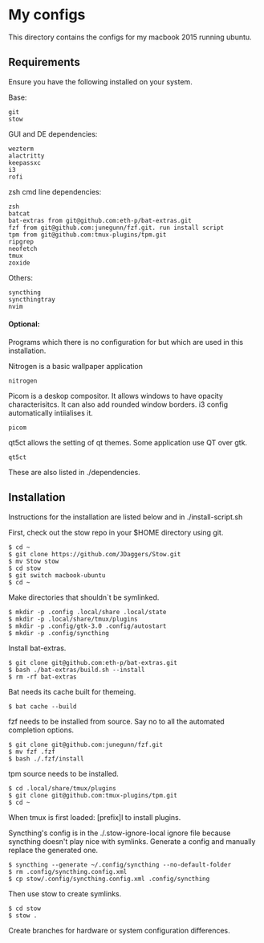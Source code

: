 # My configs

This directory contains the configs for my macbook 2015 running ubuntu.

## Requirements

Ensure you have the following installed on your system.

Base:
```
git
stow
```

GUI and DE dependencies:
```
wezterm
alactritty
keepassxc
i3
rofi
```

zsh cmd line dependencies:
```
zsh
batcat 
bat-extras from git@github.com:eth-p/bat-extras.git
fzf from git@github.com:junegunn/fzf.git. run install script
tpm from git@github.com:tmux-plugins/tpm.git
ripgrep
neofetch
tmux
zoxide
```

Others:
```
syncthing
syncthingtray
nvim
```

#### Optional: 
Programs which there is no configuration for but which are used in this installation.

Nitrogen is a basic wallpaper application
```
nitrogen
```

Picom is a deskop compositor. It allows windows to have opacity characterisitcs. 
It can also add rounded window borders.
i3 config automatically intiialises it.
```
picom
```

qt5ct allows the setting of qt themes. Some application use QT over gtk.
```
qt5ct
```

These are also listed in ./dependencies.

## Installation
Instructions for the installation are listed below and in ./install-script.sh

First, check out the stow repo in your $HOME directory using git.
```
$ cd ~
$ git clone https://github.com/JDaggers/Stow.git
$ mv Stow stow
$ cd stow
$ git switch macbook-ubuntu
$ cd ~
```

Make directories that shouldn`t be symlinked.
```
$ mkdir -p .config .local/share .local/state
$ mkdir -p .local/share/tmux/plugins
$ mkdir -p .config/gtk-3.0 .config/autostart
$ mkdir -p .config/syncthing
```

Install bat-extras.
```
$ git clone git@github.com:eth-p/bat-extras.git
$ bash ./bat-extras/build.sh --install
$ rm -rf bat-extras
```

Bat needs its cache built for themeing.
```
$ bat cache --build
```

fzf needs to be installed from source. Say no to all the automated completion options.
```
$ git clone git@github.com:junegunn/fzf.git
$ mv fzf .fzf
$ bash ./.fzf/install
```

tpm source needs to be installed.
```
$ cd .local/share/tmux/plugins
$ git clone git@github.com:tmux-plugins/tpm.git
$ cd ~
```
When tmux is first loaded: [prefix]I to install plugins.

Syncthing's config is in the ./.stow-ignore-local ignore file because syncthing doesn't play nice with symlinks.
Generate a config and manually replace the generated one.
```
$ syncthing --generate ~/.config/syncthing --no-default-folder
$ rm .config/syncthing.config.xml
$ cp stow/.config/syncthing.config.xml .config/syncthing
```

Then use stow to create symlinks.
```
$ cd stow
$ stow .
```

Create branches for hardware or system configuration differences.
